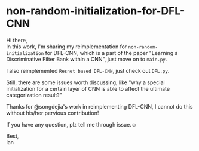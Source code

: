 # non-random-initialization-for-DFL-CNN
Hi there,  
In this work, I'm sharing my reimplementation for `non-random-initialization` for DFL-CNN, which is a part of the paper "Learning a Discriminative Filter Bank within a CNN", just move on to `main.py`.
  
I also reimplemented `Resnet based DFL-CNN`, just check out `DFL.py`.  
  
Still, there are some issues worth discussing, like "why a special initialization for a certain layer of CNN is able to affect the ultimate categorization result?"

Thanks for @songdejia's work in reimplementing DFL-CNN, I cannot do this without his/her pervious contribution!  
  
If you have any question, plz tell me through issue.☺️  
  
Best,  
Ian
